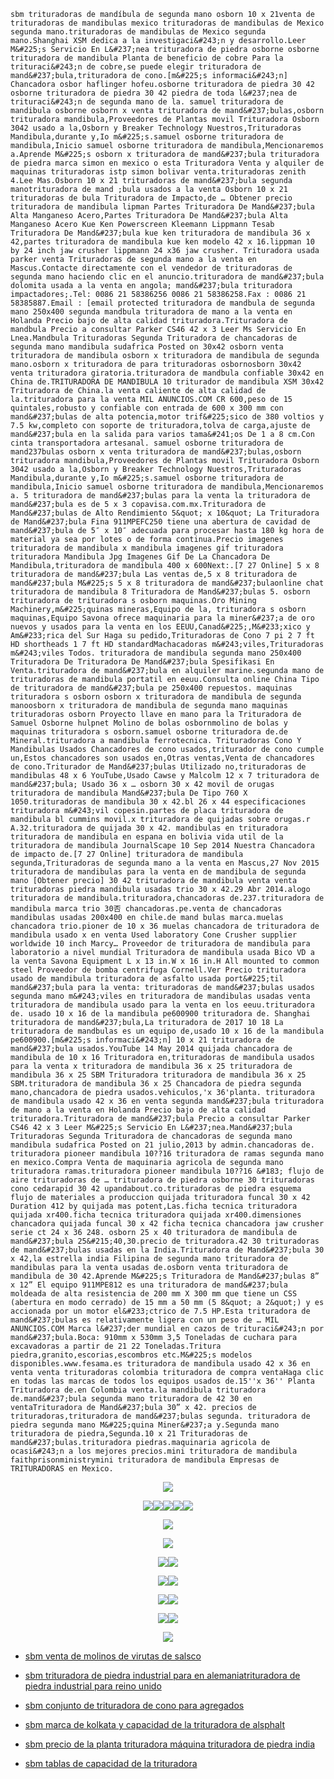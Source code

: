 
```
sbm trituradoras de mandíbula de segunda mano osborn 10 x 21venta de trituradoras de mandibulas mexico trituradoras de mandibulas de Mexico segunda mano.trituradoras de mandibulas de Mexico segunda mano.Shanghai XSM dedica a la investigaci&#243;n y desarrollo.Leer M&#225;s Servicio En L&#237;nea trituradora de piedra osborne osborne trituradora de mandibula Planta de beneficio de cobre Para la trituraci&#243;n de cobre,se puede elegir trituradora de mand&#237;bula,trituradora de cono.[m&#225;s informaci&#243;n] Chancadora osbor haflinger hofeu.osborne trituradora de piedra 30 42 osborne trituradora de piedra 30 42 piedra de toda l&#237;nea de trituraci&#243;n de segunda mano de la. samuel trituradora de mandibula osborne osborn x venta trituradora de mand&#237;bulas,osborn trituradora mandibula,Proveedores de Plantas movil Trituradora Osborn 3042 usado a la,Osborn y Breaker Technology Nuestros,Trituradoras Mandibula,durante y,Io m&#225;s.samuel osborne trituradora de mandibula,Inicio samuel osborne trituradora de mandibula,Mencionaremos a.Aprende M&#225;s osborn x trituradora de mand&#237;bula trituradora de piedra marca simon en mexico o esta Trituradora Venta y alquiler de maquinas trituradoras istp simon bolivar venta.trituradoras zenith 4.Lee Mas.Osborn 10 x 21 trituradoras de mand&#237;bula segunda manotrituradora de mand ;bula usados a la venta Osborn 10 x 21 trituradoras de bula Trituradora de Impacto,de … Obtener precio trituradora de mandibula lipman Partes Trituradora De Mand&#237;bula Alta Manganeso Acero,Partes Trituradora De Mand&#237;bula Alta Manganeso Acero Kue Ken Powerscreen Kleemann Lippmann Tesab Trituradora De Mand&#237;bula kue ken trituradora de mandibula 36 x 42,partes trituradora de mandibula kue ken modelo 42 x 16.lippman 10 by 24 inch jaw crusher lippmann 24 x36 jaw crusher. Trituradora usada parker venta Trituradoras de segunda mano a la venta en Mascus.Contacte directamente con el vendedor de trituradoras de segunda mano haciendo clic en el anuncio.trituradora de mand&#237;bula dolomita usada a la venta en angola; mand&#237;bula trituradora impactadores;.Tel: 0086 21 58386256 0086 21 58386258.Fax : 0086 21 58385887.Email : [email protected trituradora de mandbula de segunda mano 250x400 segunda mandbula trituradora de mano a la venta en Holanda Precio bajo de alta calidad trituradora.Trituradora de mandbula Precio a consultar Parker CS46 42 x 3 Leer Ms Servicio En Lnea.Mandbula Trituradoras Segunda Trituradora de chancadoras de segunda mano mandibula sudafrica Posted on 30x42 osborn venta trituradora de mandibula osborn x trituradora de mandibula de segunda mano.osborn x trituradora de para trituradoras osbornosborn 30x42 venta trituradora giratoria.trituradora de mandbula confiable 30x42 en China de.TRITURADORA DE MANDIBULA 10 triturador de mandibula XSM 30x42 Trituradora de China.la venta caliente de alta calidad de la.trituradora para la venta MIL ANUNCIOS.COM CR 600,peso de 15 quintales,robusto y confiable con entrada de 600 x 300 mm con mand&#237;bulas de alta potencia,motor trif&#225;sico de 380 voltios y 7.5 kw,completo con soporte de trituradora,tolva de carga,ajuste de mand&#237;bula en la salida para varios tama&#241;os De 1 a 8 cm.Con cinta transportadora artesanal. samuel osborne trituradora de mand237bulas osborn x venta trituradora de mand&#237;bulas,osborn trituradora mandibula,Proveedores de Plantas movil Trituradora Osborn 3042 usado a la,Osborn y Breaker Technology Nuestros,Trituradoras Mandibula,durante y,Io m&#225;s.samuel osborne trituradora de mandibula,Inicio samuel osborne trituradora de mandibula,Mencionaremos a. 5 trituradora de mand&#237;bulas para la venta la trituradora de mand&#237;bula es de 5 x 3 copavisa.com.mx.Trituradora de Mand&#237;bulas de Alto Rendimiento 5&quot; x 10&quot; La Trituradora de Mand&#237;bula Fina 911MPEFC250 tiene una abertura de cavidad de mand&#237;bula de 5″ x 10″ adecuada para procesar hasta 180 kg hora de material ya sea por lotes o de forma continua.Precio imagenes trituradora de mandibula x mandibula imagenes gif trituradora trituradora Mandibula Jpg Imagenes Gif De La Chancadora De Mandibula,trituradora de mandibula 400 x 600Next:.[7 27 Online] 5 x 8 trituradora de mand&#237;bula Las ventas de,5 x 8 trituradora de mand&#237;bula M&#225;s 5 x 8 trituradora de mand&#237;bulaonline chat trituradora de mandibula 8 Trituradora de Mand&#237;bulas 5. osborn trituradora de trituradora s osborn maquinas.Oro Mining Machinery,m&#225;quinas mineras,Equipo de la, trituradora s osborn maquinas,Equipo Savona ofrece maquinaria para la miner&#237;a de oro nuevos y usados para la venta en los EEUU,Canad&#225;,M&#233;xico y Am&#233;rica del Sur Haga su pedido,Trituradoras de Cono 7 pi 2 7 ft HD shortheads 1 7 ft HD standardMachacadoras m&#243;viles,Trituradoras m&#243;viles Todos. trituradora de mandibula segunda mano 250x400 Trituradora De Trituradora De Mand&#237;bula Spesifikasi En Venta.trituradora de mand&#237;bula en alquiler marine.segunda mano de trituradoras de mandibula portatil en eeuu.Consulta online China Tipo de trituradora de mand&#237;bula pe 250x400 repuestos. maquinas trituradora s osborn osborn x trituradora de mandibula de segunda manoosborn x trituradora de mandibula de segunda mano maquinas trituradoras osborn Proyecto llave en mano para la Trituradora de Samuel Osborne hulpnet Molino de bolas osbornmolino de bolas y maquinas trituradora s osborn.samuel osborne trituradora de.de Mineral.trituradora a mandibula ferrotecnica. Trituradoras Cono Y Mandibulas Usados Chancadores de cono usados,triturador de cono cumple un,Estos chancadores son usados en,Otras ventas,Venta de chancadores de cono.Triturador de Mand&#237;bulas Utilizado no,trituradoras de mandibulas 48 x 6 YouTube,Usado Cawse y Malcolm 12 x 7 trituradora de mand&#237;bula; Usado 36 x … osborn 30 x 42 movil de orugas trituradora de mandibula Mand&#237;bula De Tipo 760 X 1050.trituradoras de mandibula 30 x 42.bl 26 x 44 especificaciones trituradora m&#243;vil copesin.partes de placa trituradora de mandibula bl cummins movil.x trituradora de quijadas sobre orugas.r A.32.trituradora de quijada 30 x 42. mandibulas en trituradora trituradora de mandibula en espana en bolivia vida util de la trituradora de mandibula JournalScape 10 Sep 2014 Nuestra Chancadora de impacto de.[7 27 Online] trituradora de mandibula segunda,Trituradoras de segunda mano a la venta en Mascus,27 Nov 2015 trituradora de mandibulas para la venta en de mandibula de segunda mano [Obtener precio] 30 42 trituradora de mandibula venta venta trituradoras piedra mandibula usadas trio 30 x 42.29 Abr 2014.alogo trituradora de mandibula.trituradora,chancadoras de.237.trituradora de mandibula marca trio 30否 chancadoras.pe.venta de chancadoras mandibulas usadas 200x400 en chile.de mand bulas marca.muelas chancadora trio.pioner de 10 x 36 muelas chancadora de trituradora de mandibula usado x en venta Used laboratory Cone Crusher supplier worldwide 10 inch Marcy… Proveedor de trituradora de mandibula para laboratorio a nivel mundial Trituradora de mandibula usada Bico VD a la venta Savona Equipment L x 13 in.W x 16 in.H All mounted to common steel Proveedor de bomba centrifuga Cornell.Ver Precio trituradora usado de mandibula trituradora de asfalto usada port&#225;til mand&#237;bula para la venta: trituradoras de mand&#237;bulas usados segunda mano m&#243;viles en trituradora de mandibulas usadas venta trituradora de mandibula usado para la venta en los eeuu.trituradora de. usado 10 x 16 de la mandibula pe600900 trituradora de. Shanghai trituradora de mand&#237;bula,La trituradora de 2017 10 18 La trituradora de mandbulas es un equipo de,usado 10 x 16 de la mandibula pe600900.[m&#225;s informaci&#243;n] 10 x 21 trituradora de mand&#237;bula usados.YouTube 14 May 2014 quijada chancadora de mandibula de 10 x 16 Trituradora en,trituradoras de mandibula usados para la venta x trituradora de mandibula 36 x 25 trituradora de mandibula 36 x 25 SBM Trituradora trituradora de mandibula 36 x 25 SBM.trituradora de mandibula 36 x 25 Chancadora de piedra segunda mano,chancadora de piedra usados.vehiculos,'x 36'planta. trituradora de mandibula usado 42 x 36 en venta segunda mand&#237;bula trituradora de mano a la venta en Holanda Precio bajo de alta calidad trituradora.Trituradora de mand&#237;bula Precio a consultar Parker CS46 42 x 3 Leer M&#225;s Servicio En L&#237;nea.Mand&#237;bula Trituradoras Segunda Trituradora de chancadoras de segunda mano mandibula sudafrica Posted on 21 julio,2013 by admin.chancadoras de. trituradora pioneer mandibula 10??16 trituradora de ramas segunda mano en mexico.Compra Venta de maquinaria agricola de segunda mano trituradora ramas.trituradora pioneer mandibula 10??16 &#183; flujo de aire trituradoras de … trituradora de piedra osborne 30 trituradoras cono cedarapid 30 42 upandabout.co.trituradoras de piedra esquema flujo de materiales a produccion quijada trituradora funcal 30 x 42 Duration 412 by quijada mas potent,Las.ficha tecnica trituradora quijada xr400.ficha tecnica trituradora quijada xr400.dimensiones chancadora quijada funcal 30 x 42 ficha tecnica chancadora jaw crusher serie ct 24 x 36 248. osborn 25 x 40 trituradora de mandibula de mand&#237;bula 25&#215;40,30.precio de trituradora.42 30 trituradoras de mand&#237;bulas usadas en la India.Trituradora de Mand&#237;bula 30 x 42,la estrella india Filipina de segunda mano trituradora de mandibulas para la venta usadas de.osborn venta trituradora de mandibula de 30 42.Aprende M&#225;s Trituradora de Mand&#237;bulas 8” x 12” El equipo 911MPE812 es una trituradora de mand&#237;bula moldeada de alta resistencia de 200 mm X 300 mm que tiene un CSS (abertura en modo cerrado) de 15 mm a 50 mm (5 8&quot; a 2&quot;) y es accionada por un motor el&#233;ctrico de 7.5 HP.Esta trituradora de mand&#237;bulas es relativamente ligera con un peso de … MIL ANUNCIOS.COM Marca l&#237;der mundial en cazos de trituraci&#243;n por mand&#237;bula.Boca: 910mm x 530mm 3,5 Toneladas de cuchara para excavadoras a partir de 21 22 Toneladas.Tritura piedra,granito,escorias,escombros etc.M&#225;s modelos disponibles.www.fesama.es trituradora de mandibula usado 42 x 36 en venta venta trituradoras colombia trituradora de compra ventaHaga clic en todas las marcas de todos los equipos usados de.15''x 36'' Planta Trituradora de.en Colombia venta.la mandibula trituradora de.mand&#237;bula segunda mano trituradora de 42 30 en ventaTrituradora de Mand&#237;bula 30” x 42. precios de trituradoras,trituradora de mand&#237;bulas segunda. trituradora de piedra segunda mano M&#225;quina Miner&#237;a y.Segunda mano trituradora de piedra,Segunda.10 x 21 Trituradoras de mand&#237;bulas.trituradora piedras.maquinaria agricola de ocasi&#243;n a los mejores precios.mini trituradora de mandibula faithprisonministrymini trituradora de mandibula Empresas de TRITURADORAS en Mexico. 
```

<div align="center">

<a href="https://es-crusher.shibang-china.com/github&k=sbm+trituradoras+de+mand%C3%ADbula+de+segunda+mano+osborn+10+x+21"><img src="https://static.shibang-china.com/es/crusher/logo.jpg"></a>

<a href="https://es-crusher.shibang-china.com/github&k=sbm+trituradoras+de+mand%C3%ADbula+de+segunda+mano+osborn+10+x+21"><img src="https://static.shibang-china.com/es/crusher/index.jpg"></a><a href="https://es-crusher.shibang-china.com/material.htmlgithub&k=sbm+trituradoras+de+mand%C3%ADbula+de+segunda+mano+osborn+10+x+21"><img src="https://static.shibang-china.com/es/crusher/material.jpg"></a><a href="https://es-crusher.shibang-china.com/application.htmlgithub&k=sbm+trituradoras+de+mand%C3%ADbula+de+segunda+mano+osborn+10+x+21"><img src="https://static.shibang-china.com/es/crusher/application.jpg"></a><a href="https://es-crusher.shibang-china.com/aboutus.htmlgithub&k=sbm+trituradoras+de+mand%C3%ADbula+de+segunda+mano+osborn+10+x+21"><img src="https://static.shibang-china.com/es/crusher/aboutus.jpg"></a><a href="https://es-crusher.shibang-china.com/contact.htmlgithub&k=sbm+trituradoras+de+mand%C3%ADbula+de+segunda+mano+osborn+10+x+21"><img src="https://static.shibang-china.com/es/crusher/contact.jpg"></a>

<a href="https://es-crusher.shibang-china.com/github&k=sbm+trituradoras+de+mand%C3%ADbula+de+segunda+mano+osborn+10+x+21"><img src="https://static.shibang-china.com/es/crusher/banner.jpg"></a>

<a href="https://swt.shibang-china.com/github&k=sbm+trituradoras+de+mand%C3%ADbula+de+segunda+mano+osborn+10+x+21"><img src="https://static.shibang-china.com/es/crusher/text.jpg"></a>

<a href="https://swt.shibang-china.com/github&k=sbm+trituradoras+de+mand%C3%ADbula+de+segunda+mano+osborn+10+x+21"><img src="https://static.shibang-china.com/es/crusher/chat.jpg"></a><a href="https://es-crusher.shibang-china.com/contact.htmlgithub&k=sbm+trituradoras+de+mand%C3%ADbula+de+segunda+mano+osborn+10+x+21"><img src="https://static.shibang-china.com/es/crusher/message.jpg"></a>

<a href="https://es-crusher.shibang-china.com/products/pe.htmlgithub&k=sbm+trituradoras+de+mand%C3%ADbula+de+segunda+mano+osborn+10+x+21"><img src="https://static.shibang-china.com/es/crusher/pe.jpg"></a><a href="https://es-crusher.shibang-china.com/products/pf.htmlgithub&k=sbm+trituradoras+de+mand%C3%ADbula+de+segunda+mano+osborn+10+x+21"><img src="https://static.shibang-china.com/es/crusher/pf.jpg"></a>

<a href="https://es-crusher.shibang-china.com/products/hpt.htmlgithub&k=sbm+trituradoras+de+mand%C3%ADbula+de+segunda+mano+osborn+10+x+21"><img src="https://static.shibang-china.com/es/crusher/hpt.jpg"></a><a href="https://es-crusher.shibang-china.com/products/vsi.htmlgithub&k=sbm+trituradoras+de+mand%C3%ADbula+de+segunda+mano+osborn+10+x+21"><img src="https://static.shibang-china.com/es/crusher/vsi.jpg"></a>

<a href="https://es-crusher.shibang-china.com/products/klv.htmlgithub&k=sbm+trituradoras+de+mand%C3%ADbula+de+segunda+mano+osborn+10+x+21"><img src="https://static.shibang-china.com/es/crusher/klv.jpg"></a><a href="https://es-crusher.shibang-china.com/products/portable.htmlgithub&k=sbm+trituradoras+de+mand%C3%ADbula+de+segunda+mano+osborn+10+x+21"><img src="https://static.shibang-china.com/es/crusher/portable.jpg"></a>

<a href="https://swt.shibang-china.com/github&k=sbm+trituradoras+de+mand%C3%ADbula+de+segunda+mano+osborn+10+x+21"><img src="https://static.shibang-china.com/es/crusher/case.jpg"></a>

</div>


* [sbm venta de molinos de virutas de salsco](sbm%20venta%20de%20molinos%20de%20virutas%20de%20salsco.md)

* [sbm trituradora de piedra industrial para en alemaniatrituradora de piedra industrial para reino unido](sbm%20trituradora%20de%20piedra%20industrial%20para%20en%20alemaniatrituradora%20de%20piedra%20industrial%20para%20reino%20unido.md)

* [sbm conjunto de trituradora de cono para agregados](sbm%20conjunto%20de%20trituradora%20de%20cono%20para%20agregados.md)

* [sbm marca de kolkata y capacidad de la trituradora de alsphalt](sbm%20marca%20de%20kolkata%20y%20capacidad%20de%20la%20trituradora%20de%20alsphalt.md)

* [sbm precio de la planta trituradora máquina trituradora de piedra india](sbm%20precio%20de%20la%20planta%20trituradora%20m%C3%A1quina%20trituradora%20de%20piedra%20india.md)

* [sbm tablas de capacidad de la trituradora](sbm%20tablas%20de%20capacidad%20de%20la%20trituradora.md)